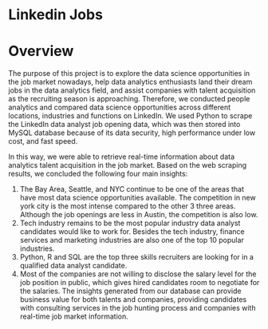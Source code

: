 # Linkedin Jobs

# Overview
The purpose of this project is to explore the data science opportunities in the job market nowadays, help data analytics enthusiasts land their dream jobs in the data analytics
field, and assist companies with talent acquisition as the recruiting season is approaching.
Therefore, we conducted people analytics and compared data science opportunities across different locations, industries and functions on LinkedIn. We used Python to scrape the LinkedIn data analyst job opening data, which was then stored into MySQL database because of its data security, high performance under low cost, and fast speed.

In this way, we were able to retrieve real-time information about data analytics talent acquisition in the job market. Based on the web scraping results, we concluded the following four main insights:
1. The Bay Area, Seattle, and NYC continue to be one of the areas that have most data science opportunities available. The competition in new york city is the most intense compared to the other 3 three areas. Although the job openings are less in Austin, the competition is also low.
2. Tech industry remains to be the most popular industry data analyst candidates would like to work for. Besides the tech industry, finance services and marketing industries are also one of the top 10 popular industries.
3. Python, R and SQL are the top three skills recruiters are looking for in a qualified data analyst candidate.
4. Most of the companies are not willing to disclose the salary level for the job position in public, which gives hired candidates room to negotiate for the salaries. The insights generated from our database can provide business value for both talents and companies, providing candidates with consulting services in the job hunting process and companies with real-time job market information.
